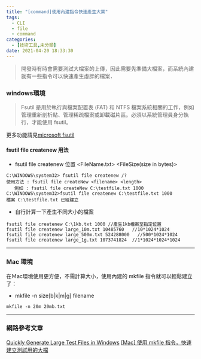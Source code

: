 ```yaml
---
title: "[command]使用內建指令快速產生大黨"
tags:
  - CLI
  - file
  - command
categories:
  - [技術工具,未分類]
date: 2021-04-20 18:33:30
---
```



>開發時有時會需要測試大檔案的上傳，因此需要先準備大檔案，而系統內建就有一些指令可以快速產生虛胖的檔案． 


<!--more-->

### windows環境

>Fsutil 是用於執行與檔案配置表 (FAT) 和 NTFS 檔案系統相關的工作，例如管理重新剖析點、管理稀疏檔案或卸載磁片區。必須以系統管理員身分執行，才能使用 fsutil。

更多功能請見[microsoft fsutil](https://docs.microsoft.com/zh-tw/windows-server/administration/windows-commands/fsutil)

#### fsutil file createnew 用法
- fsutil file createnew 位置 <FileName.txt> <FileSize(size in bytes)>
```
C:\WINDOWS\system32> fsutil file createnew /?
使用方法 : fsutil file createNew <filename> <length>
   例如 : fsutil file createNew C:\testfile.txt 1000
C:\WINDOWS\system32>fsutil file createnew C:\testfile.txt 1000
檔案 C:\testfile.txt 已經建立
```
- 自行計算一下產生不同大小的檔案
```
fsutil file createnew C:\1kb.txt 1000 //產生1kb檔案至指定位置
fsutil file createnew large_10m.txt 10485760   //10*1024*1024
fsutil file createnew large_500m.txt 524288000   //500*1024*1024
fsutil file createnew large_1g.txt 1073741824  //1*1024*1024*1024
```

---

### Mac 環境
在Ｍac環境使用更方便，不需計算大小，使用內建的 mkfile 指令就可以輕鬆建立了：
- mkfile -n size[b|k|m|g] filename
```
mkfile -n 20m 20mb.txt
```

---

### 網路參考文章

[Quickly Generate Large Test Files in Windows](https://tweaks.com/windows/62755/quickly-generate-large-test-files-in-windows/)
[[Mac] 使用 mkfile 指令，快速建立測試用的大檔](https://ephrain.net/mac-%E4%BD%BF%E7%94%A8-mkfile-%E6%8C%87%E4%BB%A4%EF%BC%8C%E5%BF%AB%E9%80%9F%E5%BB%BA%E7%AB%8B%E6%B8%AC%E8%A9%A6%E7%94%A8%E7%9A%84%E5%A4%A7%E6%AA%94/)
